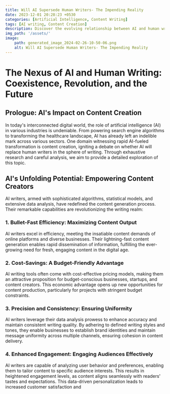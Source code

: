```yaml
---
title: Will AI Supersede Human Writers- The Impending Reality
date: 2023-12-01 20:28:23 +0530
categories: [Artificial Intelligence, Content Writing]
tags: [AI writing, Content Creation]
description: Discover the evolving relationship between AI and human writing, charting a course through coexistence and revolution. Embark on a deep dive into AI's transformative impact on content creation, exploring efficiency, cost-effectiveness, enhanced engagement, and the future of collaboration.
img_path: '/assets/'
image:
    path: generated_image_2024-02-26-10-50-06.png
    alt: Will AI Supersede Human Writers- The Impending Reality
---
```


# **The Nexus of AI and Human Writing: Coexistence, Revolution, and the Future**

## **Prologue: AI's Impact on Content Creation**

In today's interconnected digital world, the role of artificial intelligence (AI) in various industries is undeniable. From powering search engine algorithms to transforming the healthcare landscape, AI has already left an indelible mark across various sectors. One domain witnessing rapid AI-fueled transformation is content creation, igniting a debate on whether AI will replace human writers in the sphere of writing. Through exhaustive research and careful analysis, we aim to provide a detailed exploration of this topic.

## **AI's Unfolding Potential: Empowering Content Creators**

AI writers, armed with sophisticated algorithms, statistical models, and extensive data analysis, have redefined the content generation process. Their remarkable capabilities are revolutionizing the writing realm:

### **1. Bullet-Fast Efficiency: Maximizing Content Output**

AI writers excel in efficiency, meeting the insatiable content demands of online platforms and diverse businesses. Their lightning-fast content generation enables rapid dissemination of information, fulfilling the ever-growing need for fresh, engaging content in the digital age.

### **2. Cost-Savings: A Budget-Friendly Advantage**

AI writing tools often come with cost-effective pricing models, making them an attractive proposition for budget-conscious businesses, startups, and content creators. This economic advantage opens up new opportunities for content production, particularly for projects with stringent budget constraints.

### **3. Precision and Consistency: Ensuring Uniformity**

AI writers leverage their data analysis prowess to enhance accuracy and maintain consistent writing quality. By adhering to defined writing styles and tones, they enable businesses to establish brand identities and maintain message uniformity across multiple channels, ensuring cohesion in content delivery.

### **4. Enhanced Engagement: Engaging Audiences Effectively**

AI writers are capable of analyzing user behavior and preferences, enabling them to tailor content to specific audience interests. This results in heightened engagement levels, as content aligns seamlessly with readers' tastes and expectations. This data-driven personalization leads to increased customer satisfaction and
